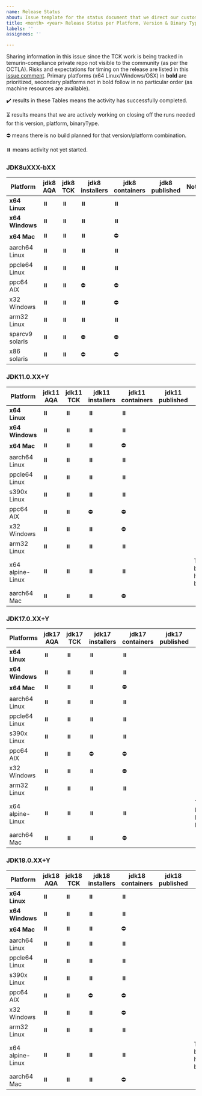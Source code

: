 ```yaml
---
name: Release Status
about: Issue template for the status document that we direct our customers to during a release cycle
title: <month> <year> Release Status per Platform, Version & Binary Type
labels: ''
assignees: ''

---
```


Sharing information in this issue since the TCK work is being tracked in temurin-compliance private repo not visible to the community (as per the OCTLA).  Risks and expectations for timing on the release are listed in this [issue comment](https://github.com/adoptium/adoptium/issues/3#issuecomment-866903922).  Primary platforms (x64 Linux/Windows/OSX) in **bold** are prioritized, secondary platforms not in bold follow in no particular order (as machine resources are available).

✔️ results in these Tables means the activity has successfully completed.

⏳ results means that we are actively working on closing off the runs needed for this version, platform, binaryType.

⛔ means there is no build planned for that version/platform combination.

⏸️ means activity not yet started.

### JDK8uXXX-bXX
| Platform | jdk8 AQA | jdk8 TCK | jdk8 installers | jdk8 containers | jdk8 published | Notes |
| -----  | ----- | ----- | ----- | ----- | ----- | ----- |
| **x64 Linux** | ⏸️ | ⏸️ | ⏸️ | ⏸️ |  |  |
| **x64 Windows** | ⏸️ | ⏸️ | ⏸️ | ⏸️ |  |  |
| **x64 Mac** | ⏸️ | ⏸️ | ⏸️ | ⛔ |  |  |
| aarch64 Linux | ⏸️  | ⏸️ | ⏸️ | ⏸️ |  |  |
| ppcle64 Linux | ⏸️ | ⏸️ | ⏸️ | ⏸️ |  |  |
| ppc64 AIX | ⏸️ | ⏸️ | ⛔ | ⛔ |  |  |
| x32 Windows | ⏸️ | ⏸️ | ⏸️ | ⛔ |  |  |
| arm32 Linux | ⏸️ | ⏸️ | ⏸️ | ⏸️ |  |  |
| sparcv9 solaris | ⏸️ | ⏸️ | ⛔  | ⛔ |  |  |
| x86 solaris |  ⏸️   | ⏸️   | ⛔  | ⛔ |  |  |

### JDK11.0.XX+Y
| Platform | jdk11 AQA | jdk11 TCK | jdk11 installers | jdk11 containers | jdk11 published | Notes |
| ----- | ----- | ----- | ----- | ----- | ----- | ----- |
| **x64 Linux** | ⏸️ | ⏸️ | ⏸️ | ⏸️ |  |  |
| **x64 Windows** | ⏸️ | ⏸️ | ⏸️ | ⏸️ |  |  |
| **x64 Mac** | ⏸️ | ⏸️ | ⏸️ | ⛔ |  |  |
| aarch64 Linux | ⏸️ | ⏸️ | ⏸️ | ⏸️ |  |  |
| ppcle64 Linux |  ⏸️ | ⏸️ | ⏸️ | ⏸️ |  |  |
| s390x Linux | ⏸️ | ⏸️ | ⏸️ | ⏸️ |  |  |
| ppc64 AIX | ⏸️ | ⏸️ | ⛔ |⛔ |  |  |
| x32 Windows | ⏸️ | ⏸️ | ⏸️ | ⛔ |  |  |
| arm32 Linux | ⏸️ | ⏸️ | ⏸️ | ⏸️ |  |  |
| x64 alpine-Linux | ⏸️ | ⏸️ | ⏸️ | ⏸️ |  | This will be a headless build |
| aarch64 Mac | ⏸️ | ⏸️ | ⏸️ | ⛔ |  |  |

### JDK17.0.XX+Y
| Platforms | jdk17 AQA | jdk17 TCK | jdk17 installers | jdk17 containers | jdk17 published | Notes |
| ----- | ----- | ----- | ----- | ----- | ----- | ----- |
| **x64 Linux**| ⏸️ | ⏸️ | ⏸️ | ⏸️ |  |  |
| **x64 Windows** | ⏸️ | ⏸️ | ⏸️  | ⏸️  |  |  |
| **x64 Mac** | ⏸️ | ⏸️ | ⏸️  | ⛔ |  |  |
| aarch64 Linux | ⏸️ | ⏸️ | ⏸️ | ⏸️ |  |  |
| ppcle64 Linux | ⏸️ | ⏸️ | ⏸️ | ⏸️ |  |  |
| s390x Linux | ⏸️ | ⏸️ | ⏸️ | ⏸️ |  |  |
| ppc64 AIX| ⏸️ | ⏸️ | ⛔ |⛔  |  |  |
| x32 Windows | ⏸️ | ⏸️ | ⏸️ | ⛔ |  |  |
| arm32 Linux | ⏸️ | ⏸️ | ⏸️ | ⏸️ |  |  |
| x64 alpine-Linux | ⏸️ | ⏸️ | ⏸️ | ⏸️ |  | This will be a headless build |
| aarch64 Mac | ⏸️ | ⏸️ | ⏸️ | ⛔ |  |  |

### JDK18.0.XX+Y
| Platform | jdk18 AQA | jdk18 TCK | jdk18 installers | jdk18 containers | jdk18 published | Notes |
| ----- | ----- | ----- | ----- | ----- | ----- | ----- |
| **x64 Linux**| ⏸️ | ⏸️ | ⏸️ | ⏸️ |  |  |
| **x64 Windows** | ⏸️ | ⏸️ | ⏸️  | ⏸️  |  |  |
| **x64 Mac** | ⏸️ | ⏸️ | ⏸️  | ⛔ |  |  |
| aarch64 Linux | ⏸️ | ⏸️ | ⏸️ | ⏸️ |  |  |
| ppcle64 Linux | ⏸️ | ⏸️ | ⏸️ | ⏸️ |  |  |
| s390x Linux | ⏸️ | ⏸️ | ⏸️ | ⏸️ |  |  |
| ppc64 AIX| ⏸️ | ⏸️ | ⛔ |⛔  |  |  |
| x32 Windows | ⏸️ | ⏸️ | ⏸️ | ⛔ |  |  |
| arm32 Linux | ⏸️ | ⏸️ | ⏸️ | ⏸️ |  |  |
| x64 alpine-Linux | ⏸️ | ⏸️ | ⏸️ | ⏸️ |  | This will be a headless build |
| aarch64 Mac | ⏸️ | ⏸️ | ⏸️ | ⛔ |  |  |
